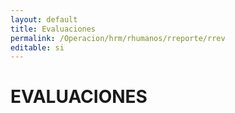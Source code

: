 ```yaml
---
layout: default
title: Evaluaciones
permalink: /Operacion/hrm/rhumanos/rreporte/rrev
editable: si
---
```


# EVALUACIONES  
